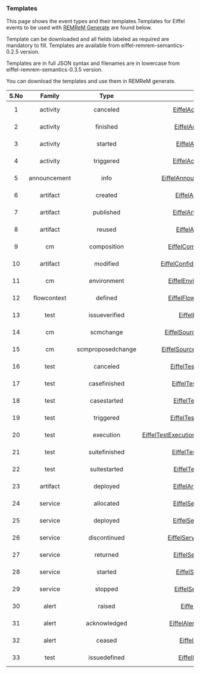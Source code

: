 ### Templates 
This page shows the event types and their templates.Templates for Eiffel events to be used with [REMReM Generate](https://github.com/eiffel-community/eiffel-remrem-generate) are found below.

Template can be downloaded and all fields labeled as required are mandatory to fill.
Templates are available from eiffel-remrem-semantics-0.2.5 version.

Templates are in full JSON syntax and filenames are in lowercase from eiffel-remrem-semantics-0.3.5 version.

You can download the templates and use them in REMReM generate.

| S.No   |  Family |  Type |  Name |  Abbrevation | Comments |
|:----------:|:-------------:|:------:|:-----:|:----:|:-----:|
| 1 | activity | canceled | [EiffelActivityCanceledEvent](../src/main/resources/templates/eiffelactivitycanceledevent.json) | ActC | Available from 0.2.2 |
| 2 | activity | finished | [EiffelActivityFinishedEvent](../src/main/resources/templates/eiffelactivityfinishedevent.json) | ActF | Available from 0.1.9 |
| 3 | activity | started | [EiffelActivityStartedEvent](../src/main/resources/templates/eiffelactivitystartedevent.json) | ActS | Available from 0.2.2 |
| 4 | activity | triggered | [EiffelActivityTriggeredEvent](../src/main/resources/templates/eiffelactivitytriggeredevent.json) | ActT | Available from 0.2.2 |
| 5 | announcement | info | [EiffelAnnouncementPublishedEvent](../src/main/resources/templates/eiffelannouncementpublishedevent.json) | AnnP | Available from 0.2.2 |
| 6 | artifact | created | [EiffelArtifactCreatedEvent](../src/main/resources/templates/eiffelartifactcreatedevent.json) | ArtC | Available from 0.2.2 |
| 7 | artifact | published | [EiffelArtifactPublishedEvent](../src/main/resources/templates/eiffelartifactpublishedevent.json) | ArtP | Available from 0.2.2 |
| 8 | artifact | reused | [EiffelArtifactReusedEvent](../src/main/resources/templates/eiffelartifactreusedevent.json) | ArtR | Available from 0.2.2 |
| 9 | cm | composition | [EiffelCompositionDefinedEvent](../src/main/resources/templates/eiffelcompositiondefinedevent.json) | CD | Available from 0.2.2 |
| 10 | artifact | modified | [EiffelConfidenceLevelModifiedEvent](../src/main/resources/templates/eiffelconfidencelevelmodifiedevent.json) | CLM | Available from 0.2.2 |
| 11 | cm | environment | [EiffelEnvironmentDefinedEvent](../src/main/resources/templates/eiffelenvironmentdefinedevent.json) | ED | Available from 0.2.2 |
| 12 | flowcontext | defined | [EiffelFlowContextDefinedEvent](../src/main/resources/templates/eiffelflowcontextdefinedevent.json) | FCD | Available from 0.2.2 |
| 13 | test | issueverified | [EiffelIssueVerifiedEvent](../src/main/resources/templates/eiffelissueverifiedevent.json) | IV | Available from 0.2.2 |
| 14 | cm | scmchange | [EiffelSourceChangeCreatedEvent](../src/main/resources/templates/eiffelsourcechangecreatedevent.json) | SCC | Available from 0.2.2 |
| 15 | cm | scmproposedchange | [EiffelSourceChangeSubmittedEvent](../src/main/resources/templates/eiffelsourcechangesubmittedevent.json) | SCS | Available from 0.2.2 |
| 16 | test | canceled | [EiffelTestCaseCanceledEvent](../src/main/resources/templates/eiffeltestcasecanceledevent.json) | TCC | Available from 0.2.5 |
| 17 | test | casefinished | [EiffelTestCaseFinishedEvent](../src/main/resources/templates/eiffeltestcasefinishedevent.json) | TCF | Available from 0.2.2 |
| 18 | test | casestarted | [EiffelTestCaseStartedEvent](../src/main/resources/templates/eiffeltestcasestartedevent.json) | TSS | Available from 0.2.2 |
| 19 | test | triggered | [EiffelTestCaseTriggeredEvent](../src/main/resources/templates/eiffeltestcasetriggeredevent.json) | TCT | Available from 0.2.5 |
| 20 | test | execution | [EiffelTestExecutionRecipeCollectionCreatedEvent](../src/main/resources/templates/eiffeltestexecutionrecipecollectioncreatedevent.json) | TERCC | Available from 0.2.2 |
| 21 | test | suitefinished | [EiffelTestSuiteFinishedEvent](../src/main/resources/templates/eiffeltestsuitefinishedevent.json) | TSF | Available from 0.2.2 |
| 22 | test | suitestarted | [EiffelTestSuiteStartedEvent](../src/main/resources/templates/eiffeltestsuitestartedevent.json) | TSS | Available from 0.2.2 |
| 23 | artifact | deployed | [EiffelArtifactDeployedEvent](../src/main/resources/templates/eiffelartifactdeployedevent.json) | ArtD | Available from 0.3.2 |
| 24 | service | allocated | [EiffelServiceAllocatedEvent](../src/main/resources/templates/eiffelserviceallocatedevent.json) | ServA | Available from 0.3.2 |
| 25 | service | deployed | [EiffelServiceDeployedEvent](../src/main/resources/templates/eiffelservicedeployedevent.json) | ServDe | Available from 0.3.2 |
| 26 | service | discontinued | [EiffelServiceDiscontinuedEvent](../src/main/resources/templates/eiffelservicediscontinuedevent.json) | ServDi | Available from 0.3.2 |
| 27 | service | returned | [EiffelServiceReturnedEvent](../src/main/resources/templates/eiffelservicereturnedevent.json) | ServR | Available from 0.3.2 |
| 28 | service | started | [EiffelServiceStartedEvent](../src/main/resources/templates/eiffelservicestartedevent.json) | ServSta | Available from 0.3.2 |
| 29 | service | stopped | [EiffelServiceStoppedEvent](../src/main/resources/templates/eiffelservicestoppedevent.json) | ServSto | Available from 0.3.2 |
| 30 | alert | raised | [EiffelAlertRaisedEvent](../src/main/resources/templates/eiffelalertraisedevent.json) | AlerR | Available from 0.3.9 |
| 31 | alert | acknowledged | [EiffelAlertAcknowledgedEvent](../src/main/resources/templates/eiffelalertacknowledgedevent.json) | AlerA | Available from 0.3.9 |
| 32 | alert | ceased | [EiffelAlertCeasedEvent](../src/main/resources/templates/eiffelalertceasedevent.json) | AlerC | Available from 0.3.9 |
| 33 | test | issuedefined | [EiffelIssueDefinedEvent](../src/main/resources/templates/eiffelissuedefinedevent.json) | IssD | Available from 2.0.0 |
